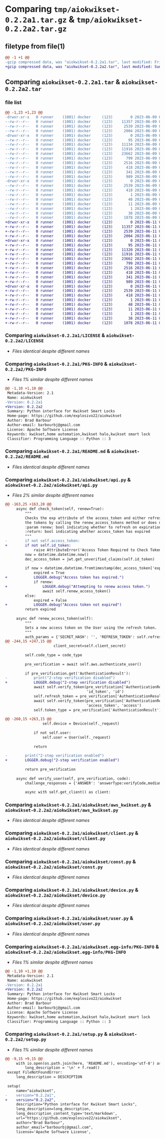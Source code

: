 # Comparing `tmp/aiokwikset-0.2.2a1.tar.gz` & `tmp/aiokwikset-0.2.2a2.tar.gz`

## filetype from file(1)

```diff
@@ -1 +1 @@
-gzip compressed data, was "aiokwikset-0.2.2a1.tar", last modified: Fri Jun  9 01:58:35 2023, max compression
+gzip compressed data, was "aiokwikset-0.2.2a2.tar", last modified: Sun Jun 11 01:21:45 2023, max compression
```

## Comparing `aiokwikset-0.2.2a1.tar` & `aiokwikset-0.2.2a2.tar`

### file list

```diff
@@ -1,23 +1,23 @@
-drwxr-xr-x   0 runner    (1001) docker     (123)        0 2023-06-09 01:58:35.364709 aiokwikset-0.2.2a1/
--rw-r--r--   0 runner    (1001) docker     (123)    11357 2023-06-09 01:58:23.000000 aiokwikset-0.2.2a1/LICENSE
--rw-r--r--   0 runner    (1001) docker     (123)     2539 2023-06-09 01:58:35.364709 aiokwikset-0.2.2a1/PKG-INFO
--rw-r--r--   0 runner    (1001) docker     (123)     2004 2023-06-09 01:58:23.000000 aiokwikset-0.2.2a1/README.md
-drwxr-xr-x   0 runner    (1001) docker     (123)        0 2023-06-09 01:58:35.364709 aiokwikset-0.2.2a1/aiokwikset/
--rw-r--r--   0 runner    (1001) docker     (123)       95 2023-06-09 01:58:23.000000 aiokwikset-0.2.2a1/aiokwikset/__init__.py
--rw-r--r--   0 runner    (1001) docker     (123)    11134 2023-06-09 01:58:23.000000 aiokwikset-0.2.2a1/aiokwikset/api.py
--rw-r--r--   0 runner    (1001) docker     (123)    11916 2023-06-09 01:58:23.000000 aiokwikset-0.2.2a1/aiokwikset/aws_kwikset.py
--rw-r--r--   0 runner    (1001) docker     (123)    23662 2023-06-09 01:58:23.000000 aiokwikset-0.2.2a1/aiokwikset/client.py
--rw-r--r--   0 runner    (1001) docker     (123)      799 2023-06-09 01:58:23.000000 aiokwikset-0.2.2a1/aiokwikset/const.py
--rw-r--r--   0 runner    (1001) docker     (123)     2516 2023-06-09 01:58:23.000000 aiokwikset-0.2.2a1/aiokwikset/device.py
--rw-r--r--   0 runner    (1001) docker     (123)      418 2023-06-09 01:58:23.000000 aiokwikset-0.2.2a1/aiokwikset/errors.py
--rw-r--r--   0 runner    (1001) docker     (123)      341 2023-06-09 01:58:23.000000 aiokwikset-0.2.2a1/aiokwikset/exceptions.py
--rw-r--r--   0 runner    (1001) docker     (123)      989 2023-06-09 01:58:23.000000 aiokwikset-0.2.2a1/aiokwikset/user.py
-drwxr-xr-x   0 runner    (1001) docker     (123)        0 2023-06-09 01:58:35.364709 aiokwikset-0.2.2a1/aiokwikset.egg-info/
--rw-r--r--   0 runner    (1001) docker     (123)     2539 2023-06-09 01:58:35.000000 aiokwikset-0.2.2a1/aiokwikset.egg-info/PKG-INFO
--rw-r--r--   0 runner    (1001) docker     (123)      418 2023-06-09 01:58:35.000000 aiokwikset-0.2.2a1/aiokwikset.egg-info/SOURCES.txt
--rw-r--r--   0 runner    (1001) docker     (123)        1 2023-06-09 01:58:35.000000 aiokwikset-0.2.2a1/aiokwikset.egg-info/dependency_links.txt
--rw-r--r--   0 runner    (1001) docker     (123)       48 2023-06-09 01:58:35.000000 aiokwikset-0.2.2a1/aiokwikset.egg-info/requires.txt
--rw-r--r--   0 runner    (1001) docker     (123)       11 2023-06-09 01:58:35.000000 aiokwikset-0.2.2a1/aiokwikset.egg-info/top_level.txt
--rw-r--r--   0 runner    (1001) docker     (123)        1 2023-06-09 01:58:35.000000 aiokwikset-0.2.2a1/aiokwikset.egg-info/zip-safe
--rw-r--r--   0 runner    (1001) docker     (123)       38 2023-06-09 01:58:35.364709 aiokwikset-0.2.2a1/setup.cfg
--rw-r--r--   0 runner    (1001) docker     (123)     1078 2023-06-09 01:58:23.000000 aiokwikset-0.2.2a1/setup.py
+drwxr-xr-x   0 runner    (1001) docker     (123)        0 2023-06-11 01:21:45.481462 aiokwikset-0.2.2a2/
+-rw-r--r--   0 runner    (1001) docker     (123)    11357 2023-06-11 01:21:33.000000 aiokwikset-0.2.2a2/LICENSE
+-rw-r--r--   0 runner    (1001) docker     (123)     2539 2023-06-11 01:21:45.481462 aiokwikset-0.2.2a2/PKG-INFO
+-rw-r--r--   0 runner    (1001) docker     (123)     2004 2023-06-11 01:21:33.000000 aiokwikset-0.2.2a2/README.md
+drwxr-xr-x   0 runner    (1001) docker     (123)        0 2023-06-11 01:21:45.477462 aiokwikset-0.2.2a2/aiokwikset/
+-rw-r--r--   0 runner    (1001) docker     (123)       95 2023-06-11 01:21:33.000000 aiokwikset-0.2.2a2/aiokwikset/__init__.py
+-rw-r--r--   0 runner    (1001) docker     (123)    11320 2023-06-11 01:21:33.000000 aiokwikset-0.2.2a2/aiokwikset/api.py
+-rw-r--r--   0 runner    (1001) docker     (123)    11916 2023-06-11 01:21:33.000000 aiokwikset-0.2.2a2/aiokwikset/aws_kwikset.py
+-rw-r--r--   0 runner    (1001) docker     (123)    23662 2023-06-11 01:21:33.000000 aiokwikset-0.2.2a2/aiokwikset/client.py
+-rw-r--r--   0 runner    (1001) docker     (123)      799 2023-06-11 01:21:33.000000 aiokwikset-0.2.2a2/aiokwikset/const.py
+-rw-r--r--   0 runner    (1001) docker     (123)     2516 2023-06-11 01:21:33.000000 aiokwikset-0.2.2a2/aiokwikset/device.py
+-rw-r--r--   0 runner    (1001) docker     (123)      418 2023-06-11 01:21:33.000000 aiokwikset-0.2.2a2/aiokwikset/errors.py
+-rw-r--r--   0 runner    (1001) docker     (123)      341 2023-06-11 01:21:33.000000 aiokwikset-0.2.2a2/aiokwikset/exceptions.py
+-rw-r--r--   0 runner    (1001) docker     (123)      989 2023-06-11 01:21:33.000000 aiokwikset-0.2.2a2/aiokwikset/user.py
+drwxr-xr-x   0 runner    (1001) docker     (123)        0 2023-06-11 01:21:45.477462 aiokwikset-0.2.2a2/aiokwikset.egg-info/
+-rw-r--r--   0 runner    (1001) docker     (123)     2539 2023-06-11 01:21:45.000000 aiokwikset-0.2.2a2/aiokwikset.egg-info/PKG-INFO
+-rw-r--r--   0 runner    (1001) docker     (123)      418 2023-06-11 01:21:45.000000 aiokwikset-0.2.2a2/aiokwikset.egg-info/SOURCES.txt
+-rw-r--r--   0 runner    (1001) docker     (123)        1 2023-06-11 01:21:45.000000 aiokwikset-0.2.2a2/aiokwikset.egg-info/dependency_links.txt
+-rw-r--r--   0 runner    (1001) docker     (123)       48 2023-06-11 01:21:45.000000 aiokwikset-0.2.2a2/aiokwikset.egg-info/requires.txt
+-rw-r--r--   0 runner    (1001) docker     (123)       11 2023-06-11 01:21:45.000000 aiokwikset-0.2.2a2/aiokwikset.egg-info/top_level.txt
+-rw-r--r--   0 runner    (1001) docker     (123)        1 2023-06-11 01:21:45.000000 aiokwikset-0.2.2a2/aiokwikset.egg-info/zip-safe
+-rw-r--r--   0 runner    (1001) docker     (123)       38 2023-06-11 01:21:45.481462 aiokwikset-0.2.2a2/setup.cfg
+-rw-r--r--   0 runner    (1001) docker     (123)     1078 2023-06-11 01:21:33.000000 aiokwikset-0.2.2a2/setup.py
```

### Comparing `aiokwikset-0.2.2a1/LICENSE` & `aiokwikset-0.2.2a2/LICENSE`

 * *Files identical despite different names*

### Comparing `aiokwikset-0.2.2a1/PKG-INFO` & `aiokwikset-0.2.2a2/PKG-INFO`

 * *Files 1% similar despite different names*

```diff
@@ -1,10 +1,10 @@
 Metadata-Version: 2.1
 Name: aiokwikset
-Version: 0.2.2a1
+Version: 0.2.2a2
 Summary: Python interface for Kwikset Smart Locks
 Home-page: https://github.com/explosivo22/aiokwikset
 Author: Brad Barbour
 Author-email: barbourbj@gmail.com
 License: Apache Software License
 Keywords: kwikset,home automation,kwikset halo,kwikset smart lock
 Classifier: Programming Language :: Python :: 3
```

### Comparing `aiokwikset-0.2.2a1/README.md` & `aiokwikset-0.2.2a2/README.md`

 * *Files identical despite different names*

### Comparing `aiokwikset-0.2.2a1/aiokwikset/api.py` & `aiokwikset-0.2.2a2/aiokwikset/api.py`

 * *Files 2% similar despite different names*

```diff
@@ -163,25 +163,28 @@
     async def check_token(self, renew=True):
         """
         Checks the exp attribute of the access_token and either refreshes
         the tokens by calling the renew_access_tokens method or does nothing
         :param renew: bool indicating whether to refresh on expiration
         :return: bool indicating whether access_token has expired
         """
-        if not self.access_token:
+        if not self.id_token:
             raise AttributeError('Access Token Required to Check Token')
         now = datetime.datetime.now()
         dec_access_token = jwt.get_unverified_claims(self.id_token)
 
         if now > datetime.datetime.fromtimestamp(dec_access_token['exp']):
             expired = True
+            LOGGER.debug("Access token has expired.")
             if renew:
+                LOGGER.debug("Attempting to renew access token.")
                 await self.renew_access_token()
         else:
             expired = False
+            LOGGER.debug("Access token not expired")
         return expired
 
     async def renew_access_token(self):
         """
         Sets a new access token on the User using the refresh token.
         """
         auth_params = {'SECRET_HASH': '', 'REFRESH_TOKEN': self.refresh_token}
@@ -244,15 +247,15 @@
                      client_secret=self.client_secret)
 
         self.code_type = code_type
 
         pre_verification = await self.aws.authenticate_user()
 
         if pre_verification.get('AuthenticationResult'):
-            print("2-step verification disabled")
+            LOGGER.debug("2-step verification disabled")
             await self.verify_token(pre_verification['AuthenticationResult']['IdToken'],
                                     'id_token', 'id')
             self.refresh_token = pre_verification['AuthenticationResult']['RefreshToken']
             await self.verify_token(pre_verification['AuthenticationResult']['AccessToken'],
                                     'access_token', 'access')
             self.token_type = pre_verification['AuthenticationResult']['TokenType']
 
@@ -260,15 +263,15 @@
                 self.device = Device(self._request)
 
             if not self.user:
                 self.user = User(self._request)
             
             return
         
-        print("2-step verification enabled")
+        LOGGER.debug("2-step verification enabled")
 
         return pre_verification
 
     async def verify_user(self, pre_verification, code):
         challenge_responses = {'ANSWER': 'answerType:verifyCode,medium:{},codeType:login,code:{}'.format(self.code_type, code),"USERNAME": self.username}
 
         async with self.get_client() as client:
```

### Comparing `aiokwikset-0.2.2a1/aiokwikset/aws_kwikset.py` & `aiokwikset-0.2.2a2/aiokwikset/aws_kwikset.py`

 * *Files identical despite different names*

### Comparing `aiokwikset-0.2.2a1/aiokwikset/client.py` & `aiokwikset-0.2.2a2/aiokwikset/client.py`

 * *Files identical despite different names*

### Comparing `aiokwikset-0.2.2a1/aiokwikset/const.py` & `aiokwikset-0.2.2a2/aiokwikset/const.py`

 * *Files identical despite different names*

### Comparing `aiokwikset-0.2.2a1/aiokwikset/device.py` & `aiokwikset-0.2.2a2/aiokwikset/device.py`

 * *Files identical despite different names*

### Comparing `aiokwikset-0.2.2a1/aiokwikset/user.py` & `aiokwikset-0.2.2a2/aiokwikset/user.py`

 * *Files identical despite different names*

### Comparing `aiokwikset-0.2.2a1/aiokwikset.egg-info/PKG-INFO` & `aiokwikset-0.2.2a2/aiokwikset.egg-info/PKG-INFO`

 * *Files 1% similar despite different names*

```diff
@@ -1,10 +1,10 @@
 Metadata-Version: 2.1
 Name: aiokwikset
-Version: 0.2.2a1
+Version: 0.2.2a2
 Summary: Python interface for Kwikset Smart Locks
 Home-page: https://github.com/explosivo22/aiokwikset
 Author: Brad Barbour
 Author-email: barbourbj@gmail.com
 License: Apache Software License
 Keywords: kwikset,home automation,kwikset halo,kwikset smart lock
 Classifier: Programming Language :: Python :: 3
```

### Comparing `aiokwikset-0.2.2a1/setup.py` & `aiokwikset-0.2.2a2/setup.py`

 * *Files 1% similar despite different names*

```diff
@@ -9,15 +9,15 @@
     with io.open(os.path.join(here, 'README.md'), encoding='utf-8') as f:
         long_description = '\n' + f.read()
 except FileNotFoundError:
     long_description = DESCRIPTION
 
 setup(
     name="aiokwikset",
-    version="0.2.2a1",
+    version="0.2.2a2",
     description="Python interface for Kwikset Smart Locks",
     long_description=long_description,
     long_description_content_type='text/markdown',
     url="https://github.com/explosivo22/aiokwikset",
     author="Brad Barbour",
     author_email="barbourbj@gmail.com",
     license='Apache Software License',
```

